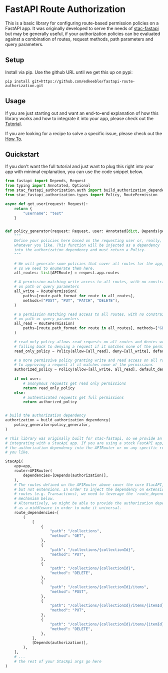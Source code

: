 # FastAPI Route Authorization

This is a basic library for configuring route-based permission policies on a FastAPI app. It was originally developed to serve the needs of [stac-fastapi](https://github.com/stac-utils/stac-fastapi) but may be generally useful, if your authorization policies can be evaluated against a combination of routes, request methods, path parameters and query parameters.

## Setup

Install via pip. Use the github URL until we get this up on pypi:

`pip install git+https://github.com/edkeeble/fastapi-route-authorization.git`

## Usage

If you are just starting out and want an end-to-end explanation of how this library works and how to integrate it into your app, please check out the [Tutorial](./docs/tutorial.md).

If you are looking for a recipe to solve a specific issue, please check out the [How To](./docs/howto.md).


## Quickstart

If you don't want the full tutorial and just want to plug this right into your app with minimal explanation, you can use the code snippet below.

```python
from fastapi import Depends, Request
from typing import Annotated, Optional
from stac_fastapi_authorization.auth import build_authorization_dependency
from stac_fastapi_authorization.types import Policy, RoutePermission

async def get_user(request: Request):
    return {
        "username": "test"
    }


def policy_generator(request: Request, user: Annotated[dict, Depends(get_user)]) -> Policy:
    """
    Define your policies here based on the requesting user or, really,
    whatever you like. This function will be injected as a dependency
    into the authorization dependency and must return a Policy.
    """

    # We will generate some policies that cover all routes for the app,
    # so we need to enumerate them here.
    all_routes: list[APIRoute] = request.app.routes

    # A permission matching write access to all routes, with no constraints
    # on path or query parameters
    all_write = RoutePermission(
        paths=[route.path_format for route in all_routes],
        methods=["POST", "PUT", "PATCH", "DELETE"],
    )

    # a permission matching read access to all routes, with no constraints
    # on path or query parameters
    all_read = RoutePermission(
        paths=[route.path_format for route in all_routes], methods=["GET"]
    )

    # read only policy allows read requests on all routes and denies write requests
    # falling back to denying a request if it matches none of the permissions
    read_only_policy = Policy(allow=[all_read], deny=[all_write], default_deny=True)

    # a more permissive policy granting write and read access on all routes, falling back
    # to approving a request if it matches none of the permissions
    authorized_policy = Policy(allow=[all_write, all_read], default_deny=False)
    
    if not user:
        # anonymous requests get read only permissions
        return read_only_policy
    else:
        # authenticated requests get full permissions
        return authorized_policy


# build the authorization dependency
authorization = build_authorization_dependency(
    policy_generator=policy_generator,
)

# This library was originally built for stac-fastapi, so we provide an example for
# integrating with a StacApi app. If you are using a stock FastAPI app, you can inject
# the authorization dependency into the APIRouter or on any specific routes that
# you like.

StacApi(
    app=app,
    router=APIRouter(
        dependencies=[Depends(authorization)],
    ),
    # The routes defined on the APIRouter above cover the core StacAPI,
    # but not extensions. In order to inject the dependency on extension
    # routes (e.g. Transactions), we need to leverage the `route_dependencies`
    # mechanism below.
    # Alternatively, we might be able to provide the authorization dependency
    # as a middleware in order to make it universal.
    route_dependencies=[
        (
            [
                {
                    "path": "/collections",
                    "method": "GET",
                },
                {
                    "path": "/collections/{collectionId}",
                    "method": "PUT",
                },
                {
                    "path": "/collections/{collectionId}",
                    "method": "DELETE",
                },
                {
                    "path": "/collections/{collectionId}/items",
                    "method": "POST",
                },
                {
                    "path": "/collections/{collectionId}/items/{itemId}",
                    "method": "PUT",
                },
                {
                    "path": "/collections/{collectionId}/items/{itemId}",
                    "method": "DELETE",
                },
            ],
            [Depends(authorization)],
        ),
    ],
    # ...
    # the rest of your StacApi args go here
)


```